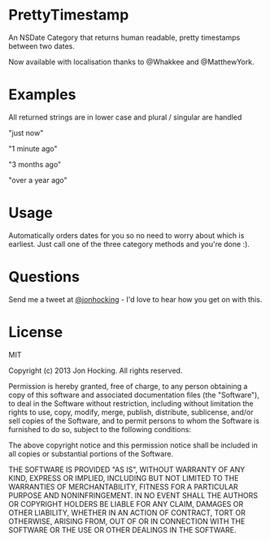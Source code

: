 PrettyTimestamp
===============

An NSDate Category that returns human readable, pretty timestamps between two dates. 

Now available with localisation thanks to @Whakkee and @MatthewYork.


Examples
========

All returned strings are in lower case and plural / singular are handled

"just now"

"1 minute ago"

"3 months ago"

"over a year ago"




Usage
======

Automatically orders dates for you so no need to worry about which is earliest. Just call one of the three category methods and you're done :).



Questions
===================

Send me a tweet at [@jonhocking](http://twitter.com/jonhocking) - I'd love to hear how you get on with this.




License
========

MIT

Copyright (c) 2013 Jon Hocking. All rights reserved.

Permission is hereby granted, free of charge, to any person obtaining a copy
of this software and associated documentation files (the "Software"), to deal
in the Software without restriction, including without limitation the rights
to use, copy, modify, merge, publish, distribute, sublicense, and/or sell
copies of the Software, and to permit persons to whom the Software is
furnished to do so, subject to the following conditions:

The above copyright notice and this permission notice shall be included in
all copies or substantial portions of the Software.

THE SOFTWARE IS PROVIDED "AS IS", WITHOUT WARRANTY OF ANY KIND, EXPRESS OR
IMPLIED, INCLUDING BUT NOT LIMITED TO THE WARRANTIES OF MERCHANTABILITY,
FITNESS FOR A PARTICULAR PURPOSE AND NONINFRINGEMENT. IN NO EVENT SHALL THE
AUTHORS OR COPYRIGHT HOLDERS BE LIABLE FOR ANY CLAIM, DAMAGES OR OTHER
LIABILITY, WHETHER IN AN ACTION OF CONTRACT, TORT OR OTHERWISE, ARISING FROM,
OUT OF OR IN CONNECTION WITH THE SOFTWARE OR THE USE OR OTHER DEALINGS IN
THE SOFTWARE.
